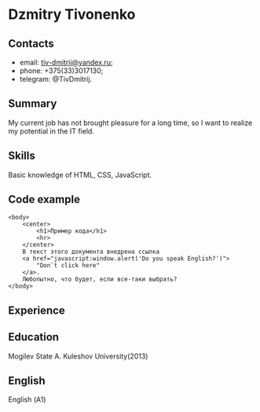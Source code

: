 # Dzmitry Tivonenko

## Contacts

 * email: tiv-dmitrij@yandex.ru;
 * phone: +375(33)3017130;
 * telegram: @TivDmitrij.

## Summary

My current job has not brought pleasure for a long time, so I want to realize my potential in the IT field.

## Skills

Basic knowledge of HTML, CSS, JavaScript.

## Code example

````
<body>
    <center>
        <h1>Пример кода</h1>
        <hr>
    </center>
    В текст этого документа внедрена ссылка
    <a href="javascript:window.alert('Do you speak English?')">
        "Don`t click here"
    </a>.
    Любопытно, что будет, если все-таки выбрать?
</body>
````

## Experience

## Education

Mogilev State A. Kuleshov University(2013)

## English

English (А1)
